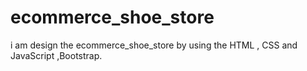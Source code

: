 # ecommerce_shoe_store
i am design the ecommerce_shoe_store by using the HTML , CSS and JavaScript ,Bootstrap. 
